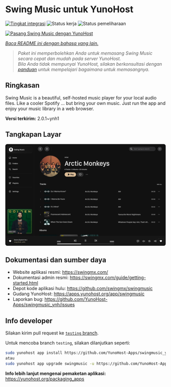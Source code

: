 <!--
N.B.: README ini dibuat secara otomatis oleh <https://github.com/YunoHost/apps/tree/master/tools/readme_generator>
Ini TIDAK boleh diedit dengan tangan.
-->

# Swing Music untuk YunoHost

[![Tingkat integrasi](https://apps.yunohost.org/badge/integration/swingmusic)](https://ci-apps.yunohost.org/ci/apps/swingmusic/)
![Status kerja](https://apps.yunohost.org/badge/state/swingmusic)
![Status pemeliharaan](https://apps.yunohost.org/badge/maintained/swingmusic)

[![Pasang Swing Music dengan YunoHost](https://install-app.yunohost.org/install-with-yunohost.svg)](https://install-app.yunohost.org/?app=swingmusic)

*[Baca README ini dengan bahasa yang lain.](./ALL_README.md)*

> *Paket ini memperbolehkan Anda untuk memasang Swing Music secara cepat dan mudah pada server YunoHost.*  
> *Bila Anda tidak mempunyai YunoHost, silakan berkonsultasi dengan [panduan](https://yunohost.org/install) untuk mempelajari bagaimana untuk memasangnya.*

## Ringkasan

Swing Music is a beautiful, self-hosted music player for your local audio files. Like a cooler Spotify ... but bring your own music. Just run the app and enjoy your music library in a web browser.


**Versi terkirim:** 2.0.1~ynh1

## Tangkapan Layar

![Tangkapan Layar pada Swing Music](./doc/screenshots/screenshot.png)

## Dokumentasi dan sumber daya

- Website aplikasi resmi: <https://swingmx.com/>
- Dokumentasi admin resmi: <https://swingmx.com/guide/getting-started.html>
- Depot kode aplikasi hulu: <https://github.com/swingmx/swingmusic>
- Gudang YunoHost: <https://apps.yunohost.org/app/swingmusic>
- Laporkan bug: <https://github.com/YunoHost-Apps/swingmusic_ynh/issues>

## Info developer

Silakan kirim pull request ke [`testing` branch](https://github.com/YunoHost-Apps/swingmusic_ynh/tree/testing).

Untuk mencoba branch `testing`, silakan dilanjutkan seperti:

```bash
sudo yunohost app install https://github.com/YunoHost-Apps/swingmusic_ynh/tree/testing --debug
atau
sudo yunohost app upgrade swingmusic -u https://github.com/YunoHost-Apps/swingmusic_ynh/tree/testing --debug
```

**Info lebih lanjut mengenai pemaketan aplikasi:** <https://yunohost.org/packaging_apps>

